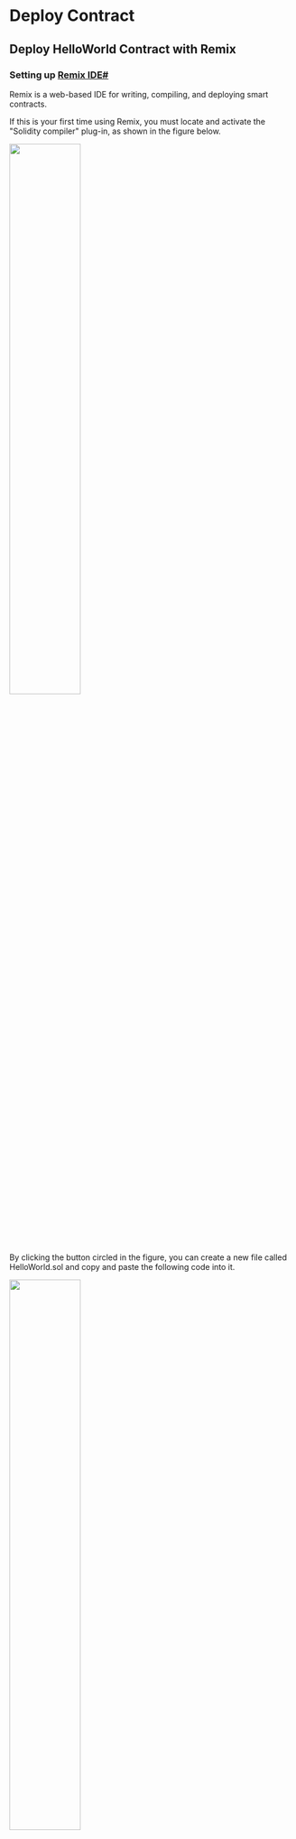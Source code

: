 # Deploy Contract
## Deploy HelloWorld Contract with Remix
### Setting up [Remix IDE#](https://remix.ethereum.org/)
Remix is a web-based IDE for writing, compiling, and deploying smart contracts.

If this is your first time using Remix, you must locate and activate the "Solidity compiler" plug-in, as shown in the figure below.

<img src=https://i.imgur.com/Q9GNT2X.png width=50% />

By clicking the button circled in the figure, you can create a new file called HelloWorld.sol and copy and paste the following code into it.

<img src=https://i.imgur.com/3dut2ZI.png width=50% />

### HelloWorld.sol
```js
//SPDX-License-Identifier: GPL-3.0
pragma solidity ^0.8.7;

contract HelloWorld {
    string public greeting;
    
    constructor(string memory message) {
        greeting = message;
    }
    
    function updateGreeting(string memory message) public {
        greeting = message;
    }
}
```
In the first line, `SPDX-License-Identifier: GPL-3.0` specifies that this smart contract is open source and adheres to the `GPL3.0` open source agreement. You can also choose from a variety of other open-source licenses based on your specific requirements. When there is not a license, use `UNLICENSED`.

The second line, `pragma solidity ^0.8.7`, specifies the compiler's version. This contract can be successfully compiled only with the Solidity compiler version 0.8.7 or higher.

`string public greeting` declares a public variable named greeting of the string type. This variable is referred to as a state variable, and it will be stored in the contract and on the blockchain in perpetuity. The public keyword enables external access to this variable and creates an accessor function for it.

`constructor` specifies the contract's constructor. It is capable of receiving a string parameter message, storing it in memory, and assigning the message's value to `greeting`. Please keep in mind that each smart contract can only contain one constructor, which will be invoked only when the contract is deployed.

`function updateGreeting` declares an ordinary function that can be called from outside to modify the content of greeting.
### Compile Smart Contract
Select the Solidity compiler on the left, and select version 0.8.7 or higher.

Click Compile HelloWorld.sol. When the compilation is successful, the compiler icon will have a green tick, as shown in the figure.

<img src=https://i.imgur.com/z1LVf9j.png width=50% />

### Network settings

Open the MetaMask wallet and select Custom RPC in the drop-down menu as shown in the figure

<img src=https://i.imgur.com/kOElXb8.png width=50% />

Fill in according to the information in the picture:
* Network Name: BitTorrent Chain Donau
* RPC URL: https://pre-rpc.bt.io/ 
* ChainID: 1029
* Symbol: BTT
* Block Explorer URL: https://testscan.bt.io/

![](https://i.imgur.com/OSjUpGK.png)

The screen after the addition is complete is shown below

![](https://i.imgur.com/ZHeLXu3.png)

The test account has been pre-funded with some test coins. Kindly visit the faucet to obtain a test BTT.

Once the network configuration is complete, the smart contract can be deployed on BTTC.

### Deployment contracts
First, in the DEPLOY & RUN TRANSACTIONS column of Remix, select Injected Web3 from the Environment drop-down menu

![](https://i.imgur.com/xysWpxE.png)

In the input box next to Deploy, enter the initial Greeting content

![](https://i.imgur.com/r7fnEgw.png)

After clicking Deploy, MetaMask will pop up a transaction confirmation window

<img src=https://i.imgur.com/wlG3tuU.png width=50% />

Congratulations! The HelloWorld contract has been successfully deployed to the BTTC testnet. Now you can interact with it and check its status on the explorer.

<img src=https://i.imgur.com/pLyk4zp.png width=50% />
